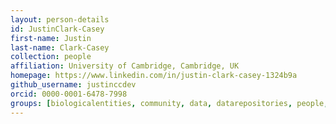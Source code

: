 ```yaml
---
layout: person-details
id: JustinClark-Casey
first-name: Justin
last-name: Clark-Casey
collection: people
affiliation: University of Cambridge, Cambridge, UK
homepage: https://www.linkedin.com/in/justin-clark-casey-1324b9a
github_username: justinccdev
orcid: 0000-0001-6478-7998
groups: [biologicalentities, community, data, datarepositories, people, technical, validation, tools]
---
```

